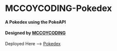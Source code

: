 # MCCOYCODING-Pokedex
#### A Pokedex using the PokeAPI  
#### Designed by [MCCOYCODING](https://github.com/mccoycoding "MCCOYCODING Github")  
Deployed Here --> [Pokedex](https://mccoycoding-pokedex.netlify.app/ "Pokedex")
